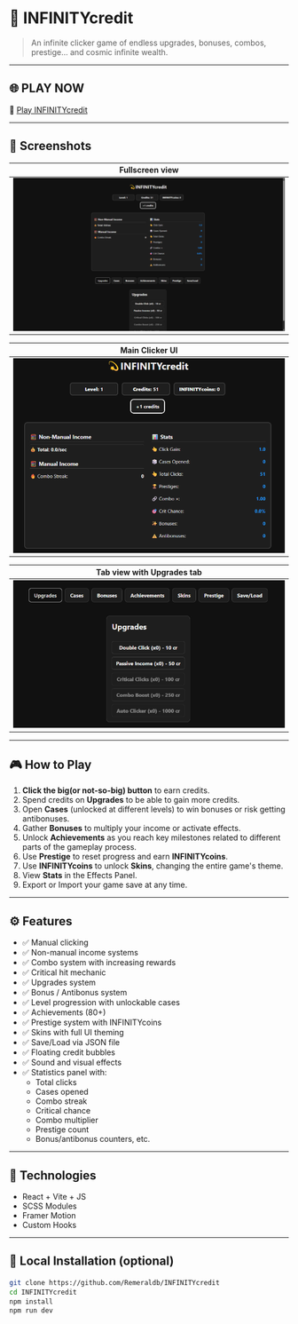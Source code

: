 # 💫 INFINITYcredit
> An infinite clicker game of endless upgrades, bonuses, combos, prestige... and cosmic infinite wealth.

---

## 🌐 PLAY NOW

🔗 [Play INFINITYcredit](https://github.com/Remeraldb/INFINITYcredit)  

---

## 📸 Screenshots

| Fullscreen view |
|--------------|
| ![Fullscreen view](.github/screenshots/FullscreenClicker_Screenshot.png) |

| Main Clicker UI |
|--------------|
| ![Main Clicker UI](.github/screenshots/MainClickerUI_Screenshot.png) |

| Tab view with Upgrades tab |
|--------------|
| ![Tab view with Upgrades tab selected](.github/screenshots/TabViewUpgrades_Screenshot.png) |

---

## 🎮 How to Play

1. **Click the big(or not-so-big) button** to earn credits.
2. Spend credits on **Upgrades** to be able to gain more credits.
3. Open **Cases** (unlocked at different levels) to win bonuses or risk getting antibonuses.
4. Gather **Bonuses** to multiply your income or activate effects.
5. Unlock **Achievements** as you reach key milestones related to different parts of the gameplay process.
6. Use **Prestige** to reset progress and earn **INFINITYcoins**.
7. Use **INFINITYcoins** to unlock **Skins**, changing the entire game's theme.
8. View **Stats** in the Effects Panel.
9. Export or Import your game save at any time.

---

## ⚙️ Features

- ✅ Manual clicking 
- ✅ Non-manual income systems
- ✅ Combo system with increasing rewards
- ✅ Critical hit mechanic
- ✅ Upgrades system
- ✅ Bonus / Antibonus system
- ✅ Level progression with unlockable cases
- ✅ Achievements (80+)
- ✅ Prestige system with INFINITYcoins
- ✅ Skins with full UI theming
- ✅ Save/Load via JSON file
- ✅ Floating credit bubbles
- ✅ Sound and visual effects
- ✅ Statistics panel with:
  - Total clicks
  - Cases opened
  - Combo streak
  - Critical chance
  - Combo multiplier
  - Prestige count
  - Bonus/antibonus counters, etc.

---

## 🧪 Technologies

- React + Vite + JS
- SCSS Modules
- Framer Motion
- Custom Hooks

---

## 🚀 Local Installation (optional)

```bash
git clone https://github.com/Remeraldb/INFINITYcredit
cd INFINITYcredit
npm install
npm run dev
